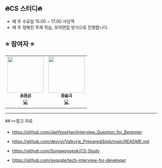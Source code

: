 ## 🔥CS 스터디🔥 ##
- 매 주 수요일 15:00 ~ 17:00 사당역
- 매 주 정해진 주제 학습, 모의면접 방식으로 진행합니다.
   
## ⭐ 참여자 ⭐ ##

<table>
  <tr>
    <td align="center">
      <a href="https://github.com/">
        <img src="https://avatars.githubusercontent.com/ws1811" width="120px;" alt=""/><br />
        <sub><b>송원선</b></sub></a><br />
        <a href="https://github.com/ws1811" title="Code">💻</a>
    </td>
    <td align="center">
      <a href="https://github.com/">
        <img src="" width="120px;" alt=""/><br />
        <sub><b>한슬기</b></sub></a><br />
        <a href=" title="Code">💻</a>
    </td>
  </tr>
</table>  
   
<hr/>
## ✏️참고 자료

- https://github.com/JaeYeopHan/Interview_Question_for_Beginner
  
- https://github.com/devyyj/Valkyrie_Prepared/blob/main/README.md
  
- https://github.com/Songwonseok/CS-Study
  
- https://github.com/gyoogle/tech-interview-for-developer


